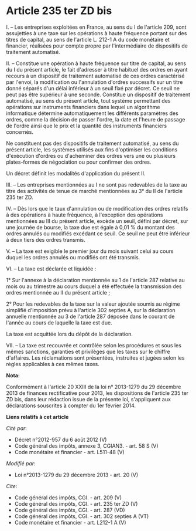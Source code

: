 # Article 235 ter ZD bis

I. – Les entreprises exploitées en France, au sens du I de l'article 209, sont assujetties à une taxe sur les opérations à
haute fréquence portant sur des titres de capital, au sens de l'article L. 212-1 A du code monétaire et financier, réalisées
pour compte propre par l'intermédiaire de dispositifs de traitement automatisé.

II. – Constitue une opération à haute fréquence sur titre de capital, au sens du I du présent article, le fait d'adresser à
titre habituel des ordres en ayant recours à un dispositif de traitement automatisé de ces ordres caractérisé par l'envoi, la
modification ou l'annulation d'ordres successifs sur un titre donné séparés d'un délai inférieur à un seuil fixé par décret.
Ce seuil ne peut pas être supérieur à une seconde. Constitue un dispositif de traitement automatisé, au sens du présent
article, tout système permettant des opérations sur instruments financiers dans lequel un algorithme informatique détermine
automatiquement les différents paramètres des ordres, comme la décision de passer l'ordre, la date et l'heure de passage de
l'ordre ainsi que le prix et la quantité des instruments financiers concernés.

Ne constituent pas des dispositifs de traitement automatisé, au sens du présent article, les systèmes utilisés aux fins
d'optimiser les conditions d'exécution d'ordres ou d'acheminer des ordres vers une ou plusieurs plates-formes de négociation
ou pour confirmer des ordres.

Un décret définit les modalités d'application du présent II.

III. – Les entreprises mentionnées au I ne sont pas redevables de la taxe au titre des activités de tenue de marché
mentionnées au 3° du II de l'article 235 ter ZD.

IV. – Dès lors que le taux d'annulation ou de modification des ordres relatifs à des opérations à haute fréquence, à
l'exception des opérations mentionnées au III du présent article, excède un seuil, défini par décret, sur une journée de
bourse, la taxe due est égale à 0,01 % du montant des ordres annulés ou modifiés excédant ce seuil. Ce seuil ne peut être
inférieur à deux tiers des ordres transmis.

V. – La taxe est exigible le premier jour du mois suivant celui au cours duquel les ordres annulés ou modifiés ont été
transmis.

VI. – La taxe est déclarée et liquidée :

1° Sur l'annexe à la déclaration mentionnée au 1 de l'article 287 relative au mois ou au trimestre au cours duquel a été
effectuée la transmission des ordres mentionnée au II du présent article ;

2° Pour les redevables de la taxe sur la valeur ajoutée soumis au régime simplifié d'imposition prévu à l'article 302 septies
A, sur la déclaration annuelle mentionnée au 3 de l'article 287 déposée dans le courant de l'année au cours de laquelle la
taxe est due.

La taxe est acquittée lors du dépôt de la déclaration.

VII. – La taxe est recouvrée et contrôlée selon les procédures et sous les mêmes sanctions, garanties et privilèges que les
taxes sur le chiffre d'affaires. Les réclamations sont présentées, instruites et jugées selon les règles applicables à ces
mêmes taxes.

**Nota:**

Conformément à l'article 20 XXIII de la loi n° 2013-1279 du 29 décembre 2013 de finances rectificative pour 2013, les
dispositions de l'article 235 ter ZD bis, dans leur rédaction issue de la présente loi, s'appliquent aux déclarations
souscrites à compter du 1er février 2014.

**Liens relatifs à cet article**

_Cité par_:

  - Décret n°2012-957 du 6 août 2012 (V)
  - Code général des impôts, annexe 3, CGIAN3. - art. 58 S (V)
  - Code monétaire et financier - art. L511-48 (V)

_Modifié par_:

  - Loi n°2013-1279 du 29 décembre 2013 - art. 20 (V)

_Cite_:

  - Code général des impôts, CGI. - art. 209 (V)
  - Code général des impôts, CGI. - art. 235 ter ZD (V)
  - Code général des impôts, CGI. - art. 287 (VD)
  - Code général des impôts, CGI. - art. 302 septies A (VT)
  - Code monétaire et financier - art. L212-1 A (V)
